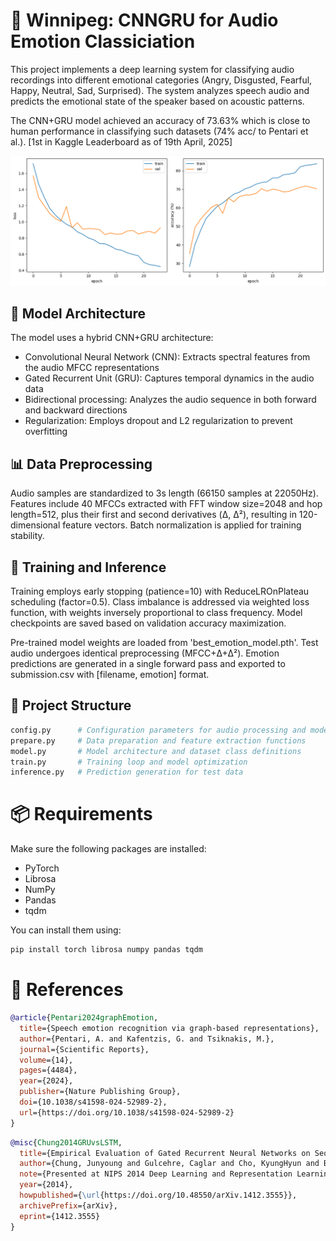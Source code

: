 # 🍁 Winnipeg: CNNGRU for Audio Emotion Classiciation

This project implements a deep learning system for classifying audio recordings into different emotional categories (Angry, Disgusted, Fearful, Happy, Neutral, Sad, Surprised). The system analyzes speech audio and predicts the emotional state of the speaker based on acoustic patterns.

The CNN+GRU model achieved an accuracy of 73.63% which is close to human performance in classifying such datasets (74% acc/ to Pentari et al.). [1st in Kaggle Leaderboard as of 19th April, 2025]

<img src='assets/loss.png' width:300px>

## 🐉 Model Architecture

The model uses a hybrid CNN+GRU architecture:

- Convolutional Neural Network (CNN): Extracts spectral features from the audio MFCC representations
- Gated Recurrent Unit (GRU): Captures temporal dynamics in the audio data
- Bidirectional processing: Analyzes the audio sequence in both forward and backward directions
- Regularization: Employs dropout and L2 regularization to prevent overfitting

## 📊 Data Preprocessing

Audio samples are standardized to 3s length (66150 samples at 22050Hz). Features include 40 MFCCs extracted with FFT window size=2048 and hop length=512, plus their first and second derivatives (Δ, Δ²), resulting in 120-dimensional feature vectors. Batch normalization is applied for training stability.

## 🚀 Training and Inference

Training employs early stopping (patience=10) with ReduceLROnPlateau scheduling (factor=0.5). Class imbalance is addressed via weighted loss function, with weights inversely proportional to class frequency. Model checkpoints are saved based on validation accuracy maximization.

Pre-trained model weights are loaded from 'best_emotion_model.pth'. Test audio undergoes identical preprocessing (MFCC+Δ+Δ²). Emotion predictions are generated in a single forward pass and exported to submission.csv with [filename, emotion] format.

## 📁 Project Structure
```bash
config.py      # Configuration parameters for audio processing and model training  
prepare.py     # Data preparation and feature extraction functions  
model.py       # Model architecture and dataset class definitions  
train.py       # Training loop and model optimization  
inference.py   # Prediction generation for test data  
```

# 📦 Requirements

Make sure the following packages are installed:

- PyTorch  
- Librosa  
- NumPy  
- Pandas  
- tqdm  

You can install them using:

```bash
pip install torch librosa numpy pandas tqdm
```
# 🏺 References

```bibtex
@article{Pentari2024graphEmotion,
  title={Speech emotion recognition via graph-based representations},
  author={Pentari, A. and Kafentzis, G. and Tsiknakis, M.},
  journal={Scientific Reports},
  volume={14},
  pages={4484},
  year={2024},
  publisher={Nature Publishing Group},
  doi={10.1038/s41598-024-52989-2},
  url={https://doi.org/10.1038/s41598-024-52989-2}
}
```
```bibtex
@misc{Chung2014GRUvsLSTM,
  title={Empirical Evaluation of Gated Recurrent Neural Networks on Sequence Modeling},
  author={Chung, Junyoung and Gulcehre, Caglar and Cho, KyungHyun and Bengio, Yoshua},
  note={Presented at NIPS 2014 Deep Learning and Representation Learning Workshop},
  year={2014},
  howpublished={\url{https://doi.org/10.48550/arXiv.1412.3555}},
  archivePrefix={arXiv},
  eprint={1412.3555}
}
```
